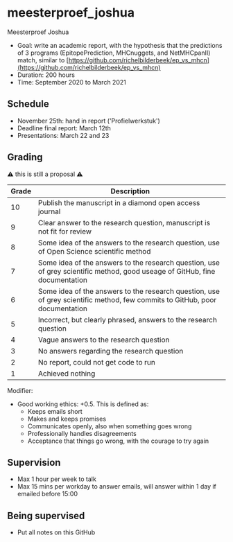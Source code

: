 # meesterproef_joshua

Meesterproef Joshua

 * Goal: write an academic report, with the hypothesis
    that the predictions of 3 programs 
   (EpitopePrediction, MHCnuggets, and NetMHCpanII) match, 
    similar to [https://github.com/richelbilderbeek/ep_vs_mhcn](https://github.com/richelbilderbeek/ep_vs_mhcn)
 * Duration: 200 hours
 * Time: September 2020 to March 2021

## Schedule

 * November 25th: hand in report ('Profielwerkstuk')
 * Deadline final report: March 12th
 * Presentations: March 22 and 23

## Grading

:warning: this is still a proposal :warning:

Grade|Description
-----|---------------------------------------------------------------------------------------------------------------------------
10   |Publish the manuscript in a diamond open access journal
9    |Clear answer to the research question, manuscript is not fit for review
8    |Some idea of the answers to the research question, use of Open Science scientific method 
7    |Some idea of the answers to the research question, use of grey scientific method, good useage of GitHub, fine documentation
6    |Some idea of the answers to the research question, use of grey scientific method, few commits to GitHub, poor documentation
5    |Incorrect, but clearly phrased, answers to the research question
4    |Vague answers to the research question
3    |No answers regarding the research question
2    |No report, could not get code to run
1    |Achieved nothing

Modifier:

 * Good working ethics: +0.5. This is defined as:
    * Keeps emails short
    * Makes and keeps promises
    * Communicates openly, also when something goes wrong
    * Professionally handles disagreements
    * Acceptance that things go wrong, with the courage to try again

## Supervision

 * Max 1 hour per week to talk
 * Max 15 mins per workday to answer emails, will answer within 1 day if
   emailed before 15:00

## Being supervised

 * Put all notes on this GitHub


